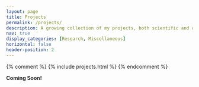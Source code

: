 ```yaml
---
layout: page
title: Projects
permalink: /projects/
description: A growing collection of my projects, both scientific and otherwise.
nav: true
display_categories: [Research, Miscellaneous]
horizontal: false
header-position: 2
---
```

{% comment %} 
{% include projects.html %}
{% endcomment %}

**Coming Soon!**

